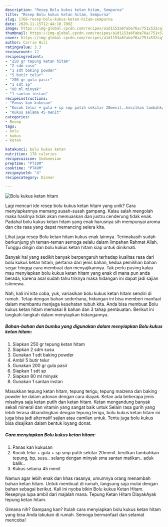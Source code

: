 ```yaml
---
description: "Resep Bolu kukus ketan hitam, Sempurna"
title: "Resep Bolu kukus ketan hitam, Sempurna"
slug: 1766-resep-bolu-kukus-ketan-hitam-sempurna
date: 2020-11-15T12:44:10.789Z
image: https://img-global.cpcdn.com/recipes/a1d1153a6fabe76a/751x532cq70/bolu-kukus-ketan-hitam-foto-resep-utama.jpg
thumbnail: https://img-global.cpcdn.com/recipes/a1d1153a6fabe76a/751x532cq70/bolu-kukus-ketan-hitam-foto-resep-utama.jpg
cover: https://img-global.cpcdn.com/recipes/a1d1153a6fabe76a/751x532cq70/bolu-kukus-ketan-hitam-foto-resep-utama.jpg
author: Carrie Hill
ratingvalue: 3.3
reviewcount: 12
recipeingredient:
- "250 gr tepung ketan hitam"
- "2 sdm susu"
- "1 sdt baking powder"
- "5 butir telur"
- "200 gr gula pasir"
- "1 sdt sp"
- "80 ml minyak"
- "1 santan instan"
recipeinstructions:
- "Panas kan kukusan"
- "Kocok telur + gula + sp smp putih sekitar 20menit..kecilkan tambahkan tepung, bp, susu.. selang dengan minyak sma santan matikan.. aduk balik.."
- "Kukus selama 45 menit"
categories:
- Resep
tags:
- bolu
- kukus
- ketan

katakunci: bolu kukus ketan 
nutrition: 178 calories
recipecuisine: Indonesian
preptime: "PT18M"
cooktime: "PT49M"
recipeyield: "4"
recipecategory: Dinner

---
```



![Bolu kukus ketan hitam](https://img-global.cpcdn.com/recipes/a1d1153a6fabe76a/751x532cq70/bolu-kukus-ketan-hitam-foto-resep-utama.jpg)

Lagi mencari ide resep bolu kukus ketan hitam yang unik? Cara menyiapkannya memang susah-susah gampang. Kalau salah mengolah maka hasilnya tidak akan memuaskan dan justru cenderung tidak enak. Padahal bolu kukus ketan hitam yang enak harusnya sih mempunyai aroma dan cita rasa yang dapat memancing selera kita.

Lihat juga resep Bolu ketan hitam kukus enak lainnya. Terimakasih sudah berkunjung yh teman-teman semoga selalu dalam limpahan Rahmat Allah. Tunggu dingin dan bolu kukus ketan hitam siap untuk dinikmati.

Banyak hal yang sedikit banyak berpengaruh terhadap kualitas rasa dari bolu kukus ketan hitam, pertama dari jenis bahan, kedua pemilihan bahan segar hingga cara membuat dan menyajikannya. Tak perlu pusing kalau mau menyiapkan bolu kukus ketan hitam yang enak di mana pun anda berada, karena asal sudah tahu triknya maka hidangan ini dapat jadi sajian istimewa.


Nah, kali ini kita coba, yuk, variasikan bolu kukus ketan hitam sendiri di rumah. Tetap dengan bahan sederhana, hidangan ini bisa memberi manfaat dalam membantu menjaga kesehatan tubuh kita. Anda bisa membuat Bolu kukus ketan hitam memakai 8 bahan dan 3 tahap pembuatan. Berikut ini langkah-langkah dalam menyiapkan hidangannya.

<!--inarticleads1-->

##### Bahan-bahan dan bumbu yang digunakan dalam menyiapkan Bolu kukus ketan hitam:

1. Siapkan 250 gr tepung ketan hitam
1. Siapkan 2 sdm susu
1. Gunakan 1 sdt baking powder
1. Ambil 5 butir telur
1. Gunakan 200 gr gula pasir
1. Siapkan 1 sdt sp
1. Siapkan 80 ml minyak
1. Gunakan 1 santan instan


Masukkan tepung ketan hitam, tepung terigu, tepung maizena dan baking powder ke dalam adonan dengan cara diayak. Ketan ada beberapa jenis misalnya saja ketan putih dan ketan hitam. Ketan mengandung banyak sekali mineral dan vitamin yang sangat baik untuk Selain rasa gurih yang lebih terasa dibandingkan dengan tepung terigu, bolu kukus ketan hitam ini juga bisa jadi alternatif sajian atau camilan untuk. Tentu juga bolu kukus bisa disajikan dalam bentuk loyang donat. 

<!--inarticleads2-->

##### Cara menyiapkan Bolu kukus ketan hitam:

1. Panas kan kukusan
1. Kocok telur + gula + sp smp putih sekitar 20menit..kecilkan tambahkan tepung, bp, susu.. selang dengan minyak sma santan matikan.. aduk balik..
1. Kukus selama 45 menit


Namun agar lebih enak dan khas rasanya, umumnya orang menambah bahan ketan hitam. Untuk membuat di rumah, langsung saja mulai dengan bahan sebagai berikut. Kali ini nyoba bikin Bolu kukus Ketan Hitam. Resepnya lupa ambil dari majalah mana. Tepung Ketan Hitam DiayakAyak tepung ketan hitam. 

Gimana nih? Gampang kan? Itulah cara menyiapkan bolu kukus ketan hitam yang bisa Anda lakukan di rumah. Semoga bermanfaat dan selamat mencoba!
